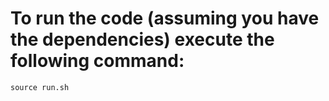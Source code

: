 # To run the code (assuming you have the dependencies) execute the following command:

```
source run.sh
```
